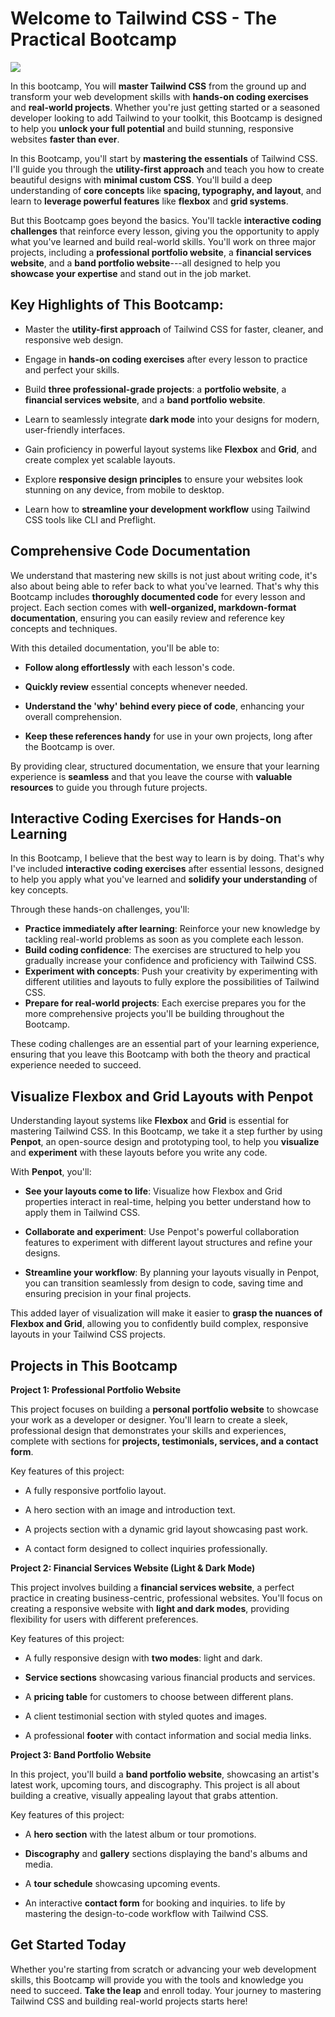 # Welcome to **Tailwind CSS - The Practical Bootcamp**

![](projects.jpg)

In this bootcamp, You will **master Tailwind CSS** from the ground up and transform your
web development skills with **hands-on coding
exercises** and **real-world projects**. Whether you're just getting
started or a seasoned developer looking to add Tailwind to your toolkit,
this Bootcamp is designed to help you **unlock your full potential** and
build stunning, responsive websites **faster than ever**.

In this Bootcamp, you'll start by **mastering the essentials** of
Tailwind CSS. I'll guide you through the **utility-first approach** and
teach you how to create beautiful designs with **minimal custom CSS**.
You'll build a deep understanding of **core concepts** like **spacing,
typography, and layout**, and learn to **leverage powerful
features** like **flexbox** and **grid systems**.

But this Bootcamp goes beyond the basics. You'll tackle **interactive
coding challenges** that reinforce every lesson, giving you the
opportunity to apply what you've learned and build real-world skills.
You'll work on three major projects, including a **professional
portfolio website**, a **financial services website**, and a **band
portfolio website**---all designed to help you **showcase your
expertise** and stand out in the job market.

## Key Highlights of This Bootcamp:

- Master the **utility-first approach** of Tailwind CSS for faster,
  cleaner, and responsive web design.

- Engage in **hands-on coding exercises** after every lesson to
  practice and perfect your skills.

- Build **three professional-grade projects**: a **portfolio
  website**, a **financial services website**, and a **band portfolio
  website**.

- Learn to seamlessly integrate **dark mode** into your designs for
  modern, user-friendly interfaces.

- Gain proficiency in powerful layout systems
  like **Flexbox** and **Grid**, and create complex yet scalable
  layouts.

- Explore **responsive design principles** to ensure your websites
  look stunning on any device, from mobile to desktop.

- Learn how to **streamline your development workflow** using Tailwind
  CSS tools like CLI and Preflight.

## Comprehensive Code Documentation

We understand that mastering new skills is not just about writing
code, it's also about being able to refer back to what you've learned.
That's why this Bootcamp includes **thoroughly documented code** for
every lesson and project. Each section comes with **well-organized,
markdown-format documentation**, ensuring you can easily review and
reference key concepts and techniques.

With this detailed documentation, you'll be able to:

- **Follow along effortlessly** with each lesson's code.

- **Quickly review** essential concepts whenever needed.

- **Understand the 'why' behind every piece of code**, enhancing
  your overall comprehension.

- **Keep these references handy** for use in your own projects, long
  after the Bootcamp is over.

By providing clear, structured documentation, we ensure that your
learning experience is **seamless** and that you leave the course
with **valuable resources** to guide you through future projects.

## Interactive Coding Exercises for Hands-on Learning

In this Bootcamp, I believe that the best way to learn is by doing. That's why I've included **interactive coding exercises** after essential lessons, designed to help you apply what you've learned and **solidify your understanding** of key concepts.

Through these hands-on challenges, you'll:

- **Practice immediately after learning**: Reinforce your new knowledge by tackling real-world problems as soon as you complete each lesson.
- **Build coding confidence**: The exercises are structured to help you gradually increase your confidence and proficiency with Tailwind CSS.
- **Experiment with concepts**: Push your creativity by experimenting with different utilities and layouts to fully explore the possibilities of Tailwind CSS.
- **Prepare for real-world projects**: Each exercise prepares you for the more comprehensive projects you'll be building throughout the Bootcamp.

These coding challenges are an essential part of your learning experience, ensuring that you leave this Bootcamp with both the theory and practical experience needed to succeed.

## Visualize Flexbox and Grid Layouts with Penpot

Understanding layout systems like **Flexbox** and **Grid** is essential
for mastering Tailwind CSS. In this Bootcamp, we take it a step further
by using **Penpot**, an open-source design and prototyping tool, to help
you **visualize** and **experiment** with these layouts before you write
any code.

With **Penpot**, you'll:

- **See your layouts come to life**: Visualize how Flexbox and Grid
  properties interact in real-time, helping you better understand how
  to apply them in Tailwind CSS.

- **Collaborate and experiment**: Use Penpot's powerful collaboration
  features to experiment with different layout structures and refine
  your designs.

- **Streamline your workflow**: By planning your layouts visually in
  Penpot, you can transition seamlessly from design to code, saving
  time and ensuring precision in your final projects.

This added layer of visualization will make it easier to **grasp the
nuances of Flexbox and Grid**, allowing you to confidently build
complex, responsive layouts in your Tailwind CSS projects.

## **Projects in This Bootcamp**

**Project 1: Professional Portfolio Website**

This project focuses on building a **personal portfolio website** to
showcase your work as a developer or designer. You'll learn to create a
sleek, professional design that demonstrates your skills and
experiences, complete with sections for **projects, testimonials,
services, and a contact form**.

Key features of this project:

- A fully responsive portfolio layout.

- A hero section with an image and introduction text.

- A projects section with a dynamic grid layout showcasing past work.

- A contact form designed to collect inquiries professionally.

**Project 2: Financial Services Website (Light & Dark Mode)**

This project involves building a **financial services website**, a
perfect practice in creating business-centric, professional websites.
You'll focus on creating a responsive website with **light and dark
modes**, providing flexibility for users with different preferences.

Key features of this project:

- A fully responsive design with **two modes**: light and dark.

- **Service sections** showcasing various financial products and
  services.

- A **pricing table** for customers to choose between different plans.

- A client testimonial section with styled quotes and images.

- A professional **footer** with contact information and social media
  links.

**Project 3: Band Portfolio Website**

In this project, you'll build a **band portfolio website**, showcasing
an artist's latest work, upcoming tours, and discography. This project
is all about building a creative, visually appealing layout that grabs
attention.

Key features of this project:

- A **hero section** with the latest album or tour promotions.

- **Discography** and **gallery** sections displaying the band's
  albums and media.

- A **tour schedule** showcasing upcoming events.

- An interactive **contact form** for booking and inquiries.
  to life by mastering the design-to-code workflow with Tailwind CSS.

## Get Started Today

Whether you're starting from scratch or advancing your web development
skills, this Bootcamp will provide you with the tools and knowledge you
need to succeed. **Take the leap** and enroll today. Your journey to
mastering Tailwind CSS and building real-world projects starts here!
